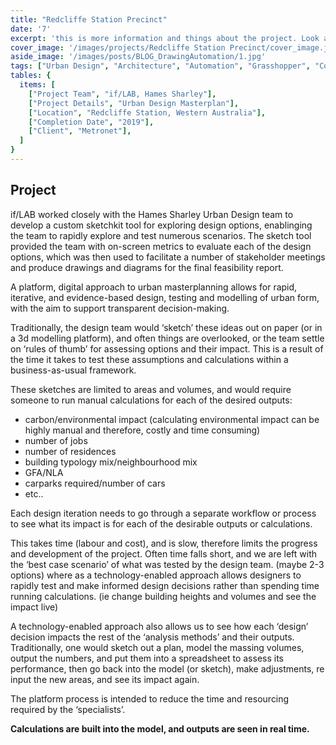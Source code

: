 ```yaml
---
title: "Redcliffe Station Precinct" 
date: '7'
excerpt: 'this is more information and things about the project. Look at this test, it is testing the length of the item'
cover_image: '/images/projects/Redcliffe Station Precinct/cover_image.jpg'
aside_image: '/images/posts/BLOG_DrawingAutomation/1.jpg'
tags: ["Urban Design", "Architecture", "Automation", "Grasshopper", "Computational Design", "Rhino 3D"]
tables: {
  items: [
    ["Project Team", "if/LAB, Hames Sharley"],
    ["Project Details", "Urban Design Masterplan"],
    ["Location", "Redcliffe Station, Western Australia"],
    ["Completion Date", "2019"],
    ["Client", "Metronet"],
  ]
}
---
```


## Project

if/LAB worked closely with the Hames Sharley Urban Design team to develop a custom sketchkit tool for exploring design options, enablinging the team to rapidly explore and test numerous scenarios.
The sketch tool provided the team with on-screen metrics to evaluate each of the design options, which was then used to facilitate a number of stakeholder meetings and produce drawings and diagrams for the final feasibility report.

A platform, digital approach to urban masterplanning allows for rapid, iterative, and evidence-based design, testing and modelling of urban form, with the aim to support transparent decision-making. 

Traditionally, the design team would ‘sketch’ these ideas out on paper (or in a 3d modelling platform), and often things are overlooked, or the team settle on ‘rules of thumb’ for assessing options and their impact. This is a result of the time it takes to test these assumptions and calculations within a business-as-usual framework.

These sketches are limited to areas and volumes, and would require someone to run manual calculations for each of the desired outputs:
-	carbon/environmental impact (calculating environmental impact can be highly manual and therefore, costly and time consuming)
-	number of jobs
-	number of residences
-	building typology mix/neighbourhood mix
- GFA/NLA
-	carparks required/number of cars
-	etc..

Each design iteration needs to go through a separate workflow or process to see what its impact is for each of the desirable outputs or calculations. 

This takes time (labour and cost), and is slow, therefore limits the progress and development of the project. Often time falls short, and we are left with the ‘best case scenario’ of what was tested by the design team. (maybe 2-3 options) where as a technology-enabled approach allows designers to rapidly test and make informed design decisions rather than spending time running calculations. (ie change building heights and volumes and see the impact live)

A technology-enabled approach also allows us to see how each ‘design’ decision impacts the rest of the ‘analysis methods’ and their outputs. Traditionally, one would sketch out a plan, model the massing volumes, output the numbers, and put them into a spreadsheet to assess its performance, then go back into the model (or sketch), make adjustments, re input the new areas, and see its impact again. 

The platform process is intended to reduce the time and resourcing required by the ‘specialists’.  

**Calculations are built into the model, and outputs are seen in real time.**
